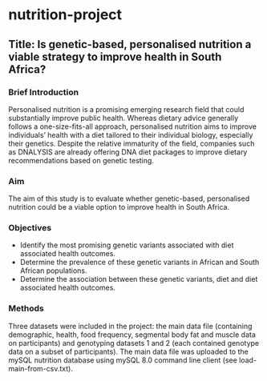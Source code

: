 # nutrition-project

## Title: Is genetic-based, personalised nutrition a viable strategy to improve health in South Africa?

### Brief Introduction
Personalised nutrition is a promising emerging research field that could substantially improve public health. Whereas dietary advice generally follows a one-size-fits-all approach, personalised nutrition aims to improve individuals’ health with a diet tailored to their individual biology, especially their genetics. Despite the relative immaturity of the field, companies such as DNALYSIS are already offering DNA diet packages to improve dietary recommendations based on genetic testing.

### Aim
The aim of this study is to evaluate whether genetic-based, personalised nutrition could be a viable option to improve health in South Africa.

### Objectives
* Identify the most promising genetic variants associated with diet associated health outcomes.
* Determine the prevalence of these genetic variants in African and South African populations.
* Determine the association between these genetic variants, diet and diet associated health outcomes.

### Methods
Three datasets were included in the project: the main data file (containing demographic, health, food frequency, segmental body fat and muscle data on participants) and genotyping datasets 1 and 2 (each contained genotype data on a subset of participants). The main data file was uploaded to the mySQL nutrition database using mySQL 8.0 command line client (see load-main-from-csv.txt).


